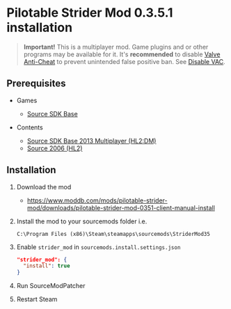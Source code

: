 # Pilotable Strider Mod 0.3.5.1 installation

> **Important!** This is a multiplayer mod. Game plugins and or other programs may be available for it. It's **recommended** to disable [Valve Anti-Cheat](https://developer.valvesoftware.com/wiki/Valve_Anti-Cheat) to prevent unintended false positive ban. See [Disable VAC](../disable-vac.md).

## Prerequisites

- Games
  - [Source SDK Base](../../../game-installation/game-installation/source-sdk-base.md)

- Contents
  - [Source SDK Base 2013 Multiplayer (HL2:DM)](../../../SourceContentInstaller/v0/content-installation/source-sdk-base-2013-multiplayer.md#hl2dm-content)
  - [Source 2006 (HL2)](../../../SourceContentInstaller/v0/content-installation/source-2006.md#hl2-content)

## Installation

1. Download the mod

   - <https://www.moddb.com/mods/pilotable-strider-mod/downloads/pilotable-strider-mod-0351-client-manual-install>

2. Install the mod to your sourcemods folder i.e.

   ```text
   C:\Program Files (x86)\Steam\steamapps\sourcemods\StriderMod35
   ```

3. Enable `strider_mod` in `sourcemods.install.settings.json`

   ```json
   "strider_mod": {
     "install": true
   }
   ```

4. Run SourceModPatcher
5. Restart Steam
